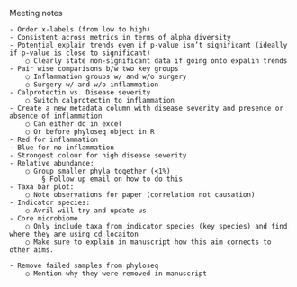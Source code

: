 Meeting notes

	- Order x-labels (from low to high)
	- Consistent across metrics in terms of alpha diversity
	- Potential explain trends even if p-value isn’t significant (ideally if p-value is close to significant)
		○ Clearly state non-significant data if going onto expalin trends
	- Pair wise comparisons b/w two key groups 
		○ Inflammation groups w/ and w/o surgery
		○ Surgery w/ and w/o inflammation
	- Calprotectin vs. Disease severity
		○ Switch calprotectin to inflammation
	- Create a new metadata column with disease severity and presence or absence of inflammation
		○ Can either do in excel
		○ Or before phyloseq object in R
	- Red for inflammation 
	- Blue for no inflammation 
	- Strongest colour for high disease severity
	- Relative abundance:
		○ Group smaller phyla together (<1%)
			§ Follow up email on how to do this
	- Taxa bar plot:
		○ Note observations for paper (correlation not causation)
	- Indicator species: 
		○ Avril will try and update us 
	- Core microbiome
		○ Only include taxa from indicator species (key species) and find where they are using cd_locaiton
		○ Make sure to explain in manuscript how this aim connects to other aims.

	- Remove failed samples from phyloseq
		○ Mention why they were removed in manuscript

